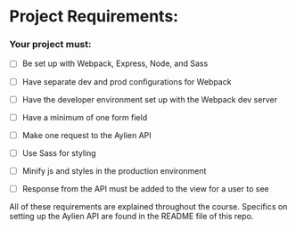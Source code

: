 # Project Requirements:

### Your project must:
- [ ] Be set up with Webpack, Express, Node, and Sass

- [ ] Have separate dev and prod configurations for Webpack

- [ ] Have the developer environment set up with the Webpack dev server

- [ ] Have a minimum of one form field

- [ ] Make one request to the Aylien API

- [ ] Use Sass for styling

- [ ] Minify js and styles in the production environment

- [ ] Response from the API must be added to the view for a user to see 


All of these requirements are explained throughout the course. Specifics on setting up the Aylien API are found in the README file of this repo.
